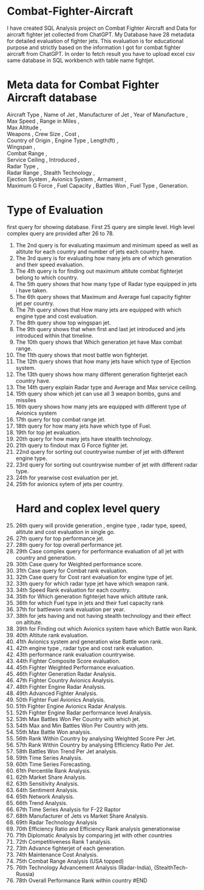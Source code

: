 # Combat-Fighter-Aircraft
I have created SQL Analysis project on Combat Fighter Aircraft and Data for aircraft fighter jet collected from ChatGPT.  My Database have 28 metadata for detailed evaluation of fighter jets. This evaluation is for educational purpose and strictly based on the information I got for combat fighter aircraft from ChatGPT. In order to fetch result you have to upload excel csv same database in SQL workbench with table name fightjet.

# Meta data for Combat Fighter Aircraft database
Aircraft Type ,	
Name of Jet	,
Manufacturer of Jet	,
Year of Manufacture	,
Max Speed ,	
Range in Miles ,	
Max Altitude ,	
Weapons	,
Crew Size ,	
Cost ,	
Country of Origin ,	
Engine Type	,
Length(ft) ,	
Wingspan ,	
Combat Range ,	
Service Ceiling	,
Introduced ,	
Radar Type ,	
Radar Range	,
Stealth Technology ,	
Ejection System	,
Avionics System	,
Armament ,	
Maximum G Force	,
Fuel Capacity ,	
Battles Won	,
Fuel Type ,	
Generation.

# Type of Evaluation
first query for showing database. First 25 query are simple level.
High level complex query are provided after 26 to 78.

1) The 2nd query is for evaluating maximum and minimum speed as well as altitute for each country and number of jets each country have.
2) The 3rd query is for evaluating how many jets are of which generation and their speed evaluation.
3) The 4th query is for finding out maximum altitute combat fighterjet belong to which country.
4) The 5th query shows that how many type of Radar type equipped in jets i have taken.
5) The 6th query shows that Maximum and Average fuel capacity fighter jet per country.
6) The 7th query shows that How many jets are equipped with which engine type and cost evaluation.
7) The 8th query show top wingspan jet.
8) The 9th query shows that when first and last jet introduced and jets introduced within that timeline.
9) The 10th query shows that Which generation jet have Max combat range.
10) The 11th query shows that most battle won fighterjet.
11) The 12th query shows that how many jets have which type of Ejection system.
12) The 13th query shows how many different generation fighterjet each country have.
13) The 14th query explain Radar type and Average and Max service ceiling.
14) 15th query show which jet can use all 3 weapon bombs, guns and missiles
15) 16th query shows how many jets are equipped with different type of Avionics system
16) 17th query for top combat range jet.
17) 18th query for how many jets have which type of Fuel.
18) 19th for top jet evaluation.
19) 20th query for how many jets have stealth technology.
20) 21th query to findout max G Force fighter jet.
21) 22nd query for sorting out countrywise number of jet with different engine type.
22) 23rd query for sorting out countrywise number of jet with different radar type.
23) 24th for yearwise cost evaluation per jet.
24) 25th for avionics sytem of jets per country.
    # Hard and coplex level query
25) 26th query will provide generation , engine type , radar type, speed, altitute and cost evaluation in single go.
26) 27th query for top performance jet.
27) 28th query for top overall performance jet.
28) 29th Case complex query for performance evaluation of all jet with country and generation.
29) 30th Case query for Weighted performance score.
30) 31th Case query for Combat rank evaluation.
31) 32th Case query for Cost rant evaluation for engine type of jet.
32) 33th query for which radar type jet have which weapon rank.
33) 34th Speed Rank evaluation for each country.
34) 35th for Which generation fighterjet have which altitute rank.
35) 36th for which Fuel type in jets and their fuel capacity rank
36) 37th for battlewon rank evaluation per year.
37) 38th for jets having and not having stealth technology and their effect on altitute.
38) 39th for Finding out which Avionics system have which Battle won Rank.
39) 40th Altitute rank evaluation.
40) 41th Avionics system and generation wise Battle won rank.
41) 42th engine type , radar type and cost rank evaluation.
42) 43th performance rank evaluation countrywise.
43) 44th Fighter Composite Score evaluation.
44) 45th Fighter Weighted Performance evaluation.
45) 46th Fighter Generation Radar Analysis.
46) 47th Fighter Country Avionics Analysis.
47) 48th Fighter Engine Radar Analysis.
48) 49th Advanced Fighter Analysis.
49) 50th Fighter Fuel Avionics Analysis.
50) 51th Fighter Engine Avionics Radar Analysis.
51) 52th Fighter Engine Radar performance level Analysis.
52) 53th Max Battles Won Per Country with which jet.
53) 54th Max and Min Battles Won Per Country with jets.
54) 55th  Max Battle Won analysis.
55) 56th Rank Within Country by analysing  Weighted Score Per Jet.
56) 57th Rank Within Country by analysing Efficiency Ratio Per Jet.
57) 58th Battles Won Trend Per Jet analysis.
58) 59th Time Series Analysis.
59) 60th Time Series Forecasting.
60) 61th Percentile Rank Analysis.
61) 62th  Market Share Analysis.
62) 63th Sensitivity Analysis.
63) 64th Sentiment Analysis.
64) 65th  Network Analysis.
65) 66th  Trend Analysis.
66) 67th Time Series Analysis for F-22 Raptor
67) 68th Manufacturer of Jets vs  Market Share Analysis.
68) 69th Radar Technology Analysis
69) 70th Efficiency Ratio and Efficiency Rank analysis generationwise
70) 71th Diplomatic Analysis by comparing jet with other countries
71) 72th Competitiveness Rank 1 analysis.
72) 73th Advance fighterjet of each generation.
73) 74th Maintenance Cost Analysis.
74) 75th Combat Range Analysis (USA topped)
75) 76th Technology Advancement Analysis (Radar-India), (StealthTech-Russia)
76) 78th Overall Performance Rank within country
#END
